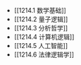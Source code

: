 
- [[1214.1 数学基础]]
- [[1214.2 量子逻辑]]
- [[1214.3 分析哲学]]
- [[1214.4 计算机逻辑]]
- [[1214.5 人工智能]]
- [[1214.6 法律逻辑学]]

